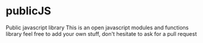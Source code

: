 # publicJS
Public javascript library
This is an open javascript modules and functions library feel free to add your own stuff, don't hesitate to ask for a pull request
